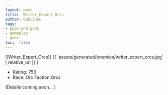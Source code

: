 ```yaml
---
layout: post
title:  Writer_Expert_Orcs
author: Goblinou
tags:
- gobs-and-gods
- gameplay
- gobs
toc:  false
---
```


![Writer_Expert_Orcs]( {{ 'assets/generated/enemies/writer_expert_orcs.jpg' | relative_url }} )
- Rating: 750
- Race: Orc  Faction:Orcs

(Details coming soon... )